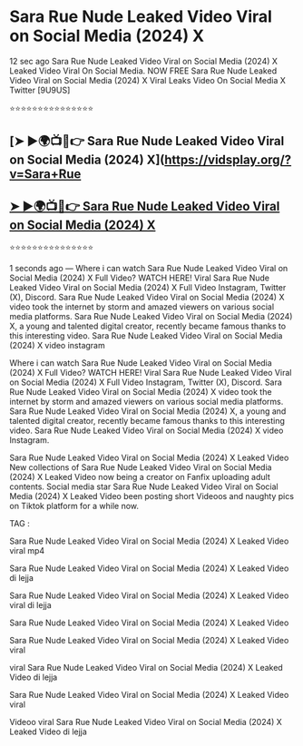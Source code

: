 ﻿# Sara Rue Nude Leaked Video Viral on Social Media (2024) X



12 sec ago Sara Rue Nude Leaked Video Viral on Social Media (2024) X Leaked Video Viral On Social Media. NOW FREE Sara Rue Nude Leaked Video Viral on Social Media (2024) X Viral Leaks Video On Social Media X Twitter [9U9US]

⭐⭐⭐⭐⭐⭐⭐⭐⭐⭐⭐⭐⭐⭐⭐

## [➤ ►🌍📺📱👉 Sara Rue Nude Leaked Video Viral on Social Media (2024) X](https://vidsplay.org/?v=Sara+Rue

## [➤ ►🌍📺📱👉 Sara Rue Nude Leaked Video Viral on Social Media (2024) X](https://vidsplay.org/?v=Sara+Rue)


⭐⭐⭐⭐⭐⭐⭐⭐⭐⭐⭐⭐⭐⭐⭐



1 seconds ago — Where i can watch Sara Rue Nude Leaked Video Viral on Social Media (2024) X Full Video? WATCH HERE! Viral Sara Rue Nude Leaked Video Viral on Social Media (2024) X Full Video Instagram, Twitter (X), Discord. Sara Rue Nude Leaked Video Viral on Social Media (2024) X video took the internet by storm and amazed viewers on various social media platforms. Sara Rue Nude Leaked Video Viral on Social Media (2024) X, a young and talented digital creator, recently became famous thanks to this interesting video. Sara Rue Nude Leaked Video Viral on Social Media (2024) X video instagram

Where i can watch Sara Rue Nude Leaked Video Viral on Social Media (2024) X Full Video? WATCH HERE! Viral Sara Rue Nude Leaked Video Viral on Social Media (2024) X Full Video Instagram, Twitter (X), Discord. Sara Rue Nude Leaked Video Viral on Social Media (2024) X video took the internet by storm and amazed viewers on various social media platforms. Sara Rue Nude Leaked Video Viral on Social Media (2024) X, a young and talented digital creator, recently became famous thanks to this interesting video. Sara Rue Nude Leaked Video Viral on Social Media (2024) X video Instagram.

Sara Rue Nude Leaked Video Viral on Social Media (2024) X Leaked Video New collections of Sara Rue Nude Leaked Video Viral on Social Media (2024) X Leaked Video now being a creator on Fanfix uploading adult contents. Social media star Sara Rue Nude Leaked Video Viral on Social Media (2024) X Leaked Video been posting short Videoos and naughty pics on Tiktok platform for a while now.

TAG :

 

Sara Rue Nude Leaked Video Viral on Social Media (2024) X Leaked Video viral mp4

 

Sara Rue Nude Leaked Video Viral on Social Media (2024) X Leaked Video di lejja

 

Sara Rue Nude Leaked Video Viral on Social Media (2024) X Leaked Video viral di lejja

 

Sara Rue Nude Leaked Video Viral on Social Media (2024) X Leaked Video

 

Sara Rue Nude Leaked Video Viral on Social Media (2024) X Leaked Video viral

 

viral Sara Rue Nude Leaked Video Viral on Social Media (2024) X Leaked Video di lejja

 

Sara Rue Nude Leaked Video Viral on Social Media (2024) X Leaked Video viral

 

Videoo viral Sara Rue Nude Leaked Video Viral on Social Media (2024) X Leaked Video di lejja